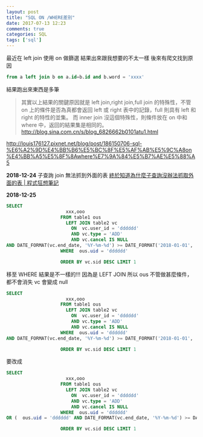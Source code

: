 ```yaml
---
layout: post
title: "SQL ON /WHERE差別"
date: 2017-07-13 12:23
comments: true
categories: SQL
tags: ['sql']
---
```


最近在 left join 使用 on 做篩選
結果出來跟我想要的不太一樣
後來有爬文找到原因

<!--more-->

```sql
from a left join b on a.id=b.id and b.word = 'xxxx'
```

結果跑出來東西是多筆

> 其實以上結果的關鍵原因就是 left join,right join,full join 的特殊性，不管 on 上的條件是否為真都會返回 left 或 right 表中的記錄，full 則具有 left 和 right 的特性的並集。 而 inner join 沒這個特殊性，則條件放在 on 中和 where 中，返回的結果集是相同的。
> http://blog.sina.com.cn/s/blog_6826662b0101atu1.html

http://louis176127.pixnet.net/blog/post/186150706-sql-%E6%A2%9D%E4%BB%B6%E5%BC%8F%E5%AF%AB%E5%9C%A8on%E4%BB%A5%E5%8F%8Awhere%E7%9A%84%E5%B7%AE%E5%88%A5

**2018-12-24**
子查詢 join 無法抓到外面的表
[終於知道為什麼子查詢沒辦法抓取外面的表 | 程式狂想筆記](https://malagege.github.io/blog/2018/12/24/%E7%B5%82%E6%96%BC%E7%9F%A5%E9%81%93%E7%82%BA%E4%BB%80%E9%BA%BC%E5%AD%90%E6%9F%A5%E8%A9%A2%E6%B2%92%E8%BE%A6%E6%B3%95%E6%8A%93%E5%8F%96%E5%A4%96%E9%9D%A2%E7%9A%84%E8%A1%A8/)

**2018-12-25**

```sql
SELECT
                      xxx,ooo
                    FROM table1 ous
                      LEFT JOIN table2 vc
                        ON  vc.user_id = 'dddddd'
                        AND vc.type = 'ADD'
                        AND vc.cancel IS NULL
AND DATE_FORMAT(vc.end_date, '%Y-%m-%d') >= DATE_FORMAT('2018-01-01', '%Y-%m-%d') AND DATE_FORMAT(START_DATE, '%Y-%m-%d') < DATE_FORMAT('2018-11-02' , '%Y-%m-%d')
                    WHERE  ous.uid = 'dddddd'

                    ORDER BY vc.sid DESC LIMIT 1
```

移至 WHERE 結果是不一樣的!!!
因為是 LEFT JOIN
所以 ous 不管做甚麼條件，都不會消失
vc 會變成 null

```sql
SELECT
                      xxx,ooo
                    FROM table1 ous
                      LEFT JOIN table2 vc
                        ON  vc.user_id = 'dddddd'
                        AND vc.type = 'ADD'
                        AND vc.cancel IS NULL
                    WHERE  ous.uid = 'dddddd'
AND DATE_FORMAT(vc.end_date, '%Y-%m-%d') >= DATE_FORMAT('2018-01-01', '%Y-%m-%d') AND DATE_FORMAT(START_DATE, '%Y-%m-%d') < DATE_FORMAT('2018-11-02' , '%Y-%m-%d')

                    ORDER BY vc.sid DESC LIMIT 1
```

要改成

```sql
SELECT
                      xxx,ooo
                    FROM table1 ous
                      LEFT JOIN table2 vc
                        ON  vc.user_id = 'dddddd'
                        AND vc.type = 'ADD'
                        AND vc.cancel IS NULL
                    WHERE  ous.uid = 'dddddd'
OR (  ous.uid = 'dddddd' AND DATE_FORMAT(vc.end_date, '%Y-%m-%d') >= DATE_FORMAT('2018-01-01', '%Y-%m-%d') AND DATE_FORMAT(START_DATE, '%Y-%m-%d') < DATE_FORMAT('2018-11-02' , '%Y-%m-%d'))

                    ORDER BY vc.sid DESC LIMIT 1
```
